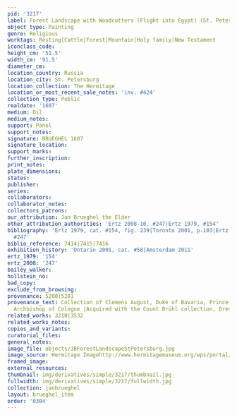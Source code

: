 ```yaml
---
pid: '3217'
label: Forest Landscape with Woodcutters (Flight into Egypt) (St. Petersburg)
object_type: Painting
genre: Religious
worktags: Resting|Cattle|Forest|Mountain|Holy family|New Testament
iconclass_code:
height_cm: '51.5'
width_cm: '91.5'
diameter_cm:
location_country: Russia
location_city: St. Petersburg
location_collection: The Hermitage
location_or_most_recent_sale_notes: 'inv. #424'
collection_type: Public
realdate: '1607'
medium: Oil
medium_notes:
support: Panel
support_notes:
signature: BRUEGHEL 1607
signature_location:
support_marks:
further_inscription:
print_notes:
plate_dimensions:
states:
publisher:
series:
collaborators:
collaborator_notes:
collectors_patrons:
our_attribution: Jan Brueghel the Elder
other_attribution_authorities: 'Ertz 2008-10, #247|Ertz 1979, #154'
bibliography: 'Ertz 1979, cat. #154, fig. 239|Toronto 2001, p.103|Ertz 2008-10, cat.
  #247'
biblio_reference: 7414|7415|7416
exhibition_history: 'Ontario 2001, cat. #58|Amsterdam 2011'
ertz_1979: '154'
ertz_2008: '247'
bailey_walker:
hollstein_no:
bad_copy:
exclude_from_browsing:
provenance: 5280|5281
provenance_text: Collection of Clemens August, Duke of Bavaria, Prince-Elector and
  Archbishop of Cologne |Acquired with the Count Brühl collection, Dresden, 1769
related_works: 3210|3532
related_works_notes:
copies_and_variants:
curatorial_files:
general_notes:
image_file: objects/JBForestLandscapeStPetersburg.jpg
image_source: Hermitage Imagehttp://www.hermitagemuseum.org/wps/portal/hermitage/digital-collection/01.+Paintings/48097/
framed_image:
external_resources:
thumbnail: img/derivatives/simple/3217/thumbnail.jpg
fullwidth: img/derivatives/simple/3217/fullwidth.jpg
collection: janbrueghel
layout: brueghel_item
order: '0304'
---
```

